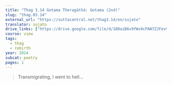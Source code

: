 ```yaml
---
title: "Thag 3.14 Gotama Theragāthā: Gotama (2nd)"
slug: "thag.03.14"
external_url: "https://suttacentral.net/thag3.14/en/sujato"
translator: sujato
drive_links: ["https://drive.google.com/file/d/1D0aiB6v9fWx9cPAN7ZJFev9YjhRpS6pY/view?usp=drivesdk"]
course: view
tags:
  - thag
  - rebirth
year: 2014
subcat: poetry
pages: 1
---
```


> Transmigrating, I went to hell...
